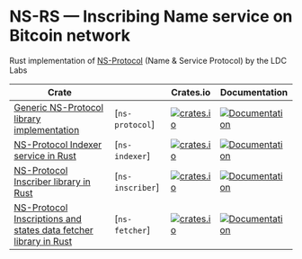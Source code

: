 # NS-RS — Inscribing Name service on Bitcoin network

Rust implementation of [NS-Protocol](https://github.com/ldclabs/ns-protocol) (Name & Service Protocol) by the LDC Labs

| Crate                                                                                                                            |                  | Crates.io                                                                                               | Documentation                                                                            |
| -------------------------------------------------------------------------------------------------------------------------------- | ---------------- | ------------------------------------------------------------------------------------------------------- | ---------------------------------------------------------------------------------------- |
| [Generic NS-Protocol library implementation](https://github.com/ldclabs/ns-rs/tree/main/crates/ns-protocol)                      | [`ns-protocol`]  | [![crates.io](https://img.shields.io/crates/v/ns-protocol.svg)](https://crates.io/crates/ns-protocol)   | [![Documentation](https://docs.rs/ns-protocol/badge.svg)](https://docs.rs/ns-protocol)   |
| [NS-Protocol Indexer service in Rust](https://github.com/ldclabs/ns-rs/tree/main/crates/ns-indexer)                              | [`ns-indexer`]   | [![crates.io](https://img.shields.io/crates/v/ns-indexer.svg)](https://crates.io/crates/ns-indexer)     | [![Documentation](https://docs.rs/ns-indexer/badge.svg)](https://docs.rs/ns-indexer)     |
| [NS-Protocol Inscriber library in Rust](https://github.com/ldclabs/ns-rs/tree/main/crates/ns-inscriber)                          | [`ns-inscriber`] | [![crates.io](https://img.shields.io/crates/v/ns-inscriber.svg)](https://crates.io/crates/ns-inscriber) | [![Documentation](https://docs.rs/ns-inscriber/badge.svg)](https://docs.rs/ns-inscriber) |
| [NS-Protocol Inscriptions and states data fetcher library in Rust](https://github.com/ldclabs/ns-rs/tree/main/crates/ns-fetcher) | [`ns-fetcher`]   | [![crates.io](https://img.shields.io/crates/v/ns-fetcher.svg)](https://crates.io/crates/ns-fetcher)     | [![Documentation](https://docs.rs/ns-fetcher/badge.svg)](https://docs.rs/ns-fetcher)     |